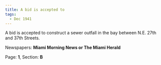 ```yaml
---  
title: A bid is accepted to  
tags:  
  - Dec 1941  
---  
```

  
A bid is accepted to construct a sewer outfall in the bay between N.E. 27th and 37th Streets.  
  
Newspapers: **Miami Morning News or The Miami Herald**  
  
Page: **1**, Section: **B** 
